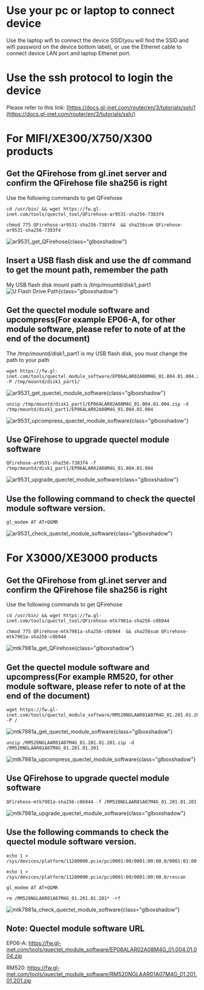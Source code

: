 
# Use your pc or laptop to connect device
Use the laptop wifi to connect the device SSID(you will find the SSID and wifi password on the device bottom label), or use the Ethenet cable to connect device LAN port and laptop Ethenet port.
# Use the ssh protocol to login the device
Please refer to this link: [https://docs.gl-inet.com/router/en/3/tutorials/ssh/](https://docs.gl-inet.com/router/en/3/tutorials/ssh/)
# For MIFI/XE300/X750/X300 products
## Get the QFirehose from gl.inet server and confirm the QFirehose file sha256 is right
Use the following commands to get QFirehose
```
cd /usr/bin/ && wget https://fw.gl-inet.com/tools/quectel_tool/QFirehose-ar9531-sha256-7383f4
```
``` 
chmod 775 QFirehose-ar9531-sha256-7383f4  && sha256sum QFirehose-ar9531-sha256-7383f4
```
![ar9531_get_QFirehose](https://static.gl-inet.com/docs/en/4/tutorials/upgrade_quectel_module_software/ar9531_get_QFirehose.png){class="glboxshadow"}
## Insert a USB flash disk and use the df command to get the mount path, remember the path
My USB flash disk mount path is /tmp/mountd/disk1_part1
![U Flash Drive Path](https://static.gl-inet.com/docs/en/4/tutorials/upgrade_quectel_module_software/ar9531_u_flash_drive_path.png){class="glboxshadow"}
## Get the quectel module software and upcompress(For example EP06-A, for other module software, please refer to note of at the end of the document)
The /tmp/mountd/disk1_part1 is my USB flash disk, you must change the path to your path
```
wget https://fw.gl-inet.com/tools/quectel_module_software/EP06ALAR02A08M4G_01.004.01.004.zip -P /tmp/mountd/disk1_part1/
```
![ar9531_get_quectel_module_software](https://static.gl-inet.com/docs/en/4/tutorials/upgrade_quectel_module_software/ar9531_get_quectel_module_software.png){class="glboxshadow"}
```
unzip /tmp/mountd/disk1_part1/EP06ALAR02A08M4G_01.004.01.004.zip -d /tmp/mountd/disk1_part1/EP06ALAR02A08M4G_01.004.01.004
```
![ar9531_upcompress_quectel_module_software](https://static.gl-inet.com/docs/en/4/tutorials/upgrade_quectel_module_software/ar9531_upcompress_quectel_module_software.png){class="glboxshadow"}
## Use QFirehose to upgrade quectel module software
```
QFirehose-ar9531-sha256-7383f4 -f /tmp/mountd/disk1_part1/EP06ALAR02A08M4G_01.004.01.004
```
![ar9531_upgrade_quectel_module_software](https://static.gl-inet.com/docs/en/4/tutorials/upgrade_quectel_module_software/ar9531_upgrade_quectel_module_software.png){class="glboxshadow"}
## Use the following command to check the quectel module software version.
```
gl_modem AT AT+QGMR
```
![ar9531_check_quectel_module_software](https://static.gl-inet.com/docs/en/4/tutorials/upgrade_quectel_module_software/ar9531_check_quectel_module_software.png){class="glboxshadow"}

# For X3000/XE3000 products
## Get the QFirehose from gl.inet server and confirm the QFirehose file sha256 is right
Use the following commands to get QFirehose
```
cd /usr/bin/ && wget https://fw.gl-inet.com/tools/quectel_tool/QFirehose-mtk7981a-sha256-c0b944
```
``` 
chmod 775 QFirehose-mtk7981a-sha256-c0b944  && sha256sum QFirehose-mtk7981a-sha256-c0b944
```
![mtk7981a_get_QFirehose](https://static.gl-inet.com/docs/en/4/tutorials/upgrade_quectel_module_software/mtk7981a_get_QFirehose.png){class="glboxshadow"}
## Get the quectel module software and upcompress(For example RM520, for other module software, please refer to note of at the end of the document)
```
wget https://fw.gl-inet.com/tools/quectel_module_software/RM520NGLAAR01A07M4G_01.201.01.201.zip -P /
```
![mtk7981a_get_quectel_module_software](https://static.gl-inet.com/docs/en/4/tutorials/upgrade_quectel_module_software/mtk7981a_get_quectel_module_software.png){class="glboxshadow"}
```
unzip /RM520NGLAAR01A07M4G_01.201.01.201.zip -d /RM520NGLAAR01A07M4G_01.201.01.201
```
![mtk7981a_upcompress_quectel_module_software](https://static.gl-inet.com/docs/en/4/tutorials/upgrade_quectel_module_software/mtk7981a_upcompress_quectel_module_software.png){class="glboxshadow"}
## Use QFirehose to upgrade quectel module software
```
QFirehose-mtk7981a-sha256-c0b944 -f /RM520NGLAAR01A07M4G_01.201.01.201
```
![mtk7981a_upgrade_quectel_module_software](https://static.gl-inet.com/docs/en/4/tutorials/upgrade_quectel_module_software/mtk7981a_upgrade_quectel_module_software.png){class="glboxshadow"}
## Use the following commands to check the quectel module software version.
```
echo 1 > /sys/devices/platform/11280000.pcie/pci0001:00/0001:00:00.0/0001:01:00.0/remove
```
```
echo 1 > /sys/devices/platform/11280000.pcie/pci0001:00/0001:00:00.0/rescan
```
```
gl_modem AT AT+QGMR
```
```
rm /RM520NGLAAR01A07M4G_01.201.01.201* -rf
```
![mtk7981a_check_quectel_module_software](https://static.gl-inet.com/docs/en/4/tutorials/upgrade_quectel_module_software/mtk7981a_check_quectel_module_software.png){class="glboxshadow"}
## Note: Quectel module software URL
EP06-A: https://fw.gl-inet.com/tools/quectel_module_software/EP06ALAR02A08M4G_01.004.01.004.zip

RM520: https://fw.gl-inet.com/tools/quectel_module_software/RM520NGLAAR01A07M4G_01.201.01.201.zip